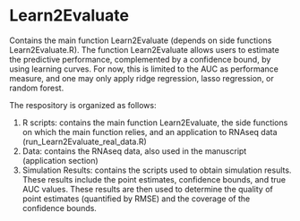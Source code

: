 # Learn2Evaluate
Contains the main function Learn2Evaluate (depends on side functions Learn2Evaluate.R). 
The function Learn2Evaluate allows users to estimate the predictive performance, 
complemented by a confidence bound, by using learning curves. 
For now, this is limited to the AUC as performance measure, and one may only apply ridge regression, lasso regression, or random forest. 

The respository is organized as follows:
1. R scripts: contains the main function Learn2Evaluate, the side functions on which the main function relies, and an application to RNAseq data (run_Learn2Evaluate_real_data.R)
2. Data: contains the RNAseq data, also used in the manuscript (application section)
3. Simulation Results: contains the scripts used to obtain simulation results. These results include the point estimates, confidence bounds, and true AUC values.
   These results are then used to determine the quality of point estimates (quantified by RMSE) and the coverage of the confidence bounds.
